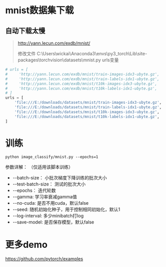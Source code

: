 # mnist数据集下载
## 自动下载太慢
> http://yann.lecun.com/exdb/mnist/
>
> 修改文件 C:\Users\wickai\Anaconda3\envs\py3_torch\Lib\site-packages\torchvision\datasets\mnist.py
> urls变量
>
```python
# urls = [
#     'http://yann.lecun.com/exdb/mnist/train-images-idx3-ubyte.gz',
#     'http://yann.lecun.com/exdb/mnist/train-labels-idx1-ubyte.gz',
#     'http://yann.lecun.com/exdb/mnist/t10k-images-idx3-ubyte.gz',
#     'http://yann.lecun.com/exdb/mnist/t10k-labels-idx1-ubyte.gz',
# ]
urls = [
    'file:///E:/downloads/datasets/mnist/train-images-idx3-ubyte.gz',
    'file:///E:/downloads/datasets/mnist/train-labels-idx1-ubyte.gz',
    'file:///E:/downloads/datasets/mnist/t10k-images-idx3-ubyte.gz',
    'file:///E:/downloads/datasets/mnist/t10k-labels-idx1-ubyte.gz',
]
```

# 训练
```shell script
python image_classify/mnist.py --epochs=1
```
参数详解： （仅适用该脚本训练）
- --batch-size： 小批次梯度下降训练的批次大小
- --test-batch-size： 测试的批次大小
- --epochs： 迭代轮数
- --gamma: 学习率衰减gamma值
- --no-cuda: 是否不用cuda，默认false
- --seed: 随机初始化种子，用于控制相同初始化，默认1
- --log-interval: 多少minibatch打log
- --save-model: 是否保存模型，默认false

# 更多demo
https://github.com/pytorch/examples

